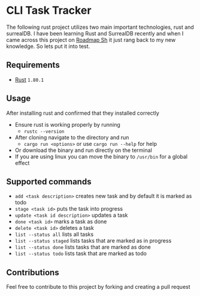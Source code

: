 # CLI Task Tracker

The following rust project utilizes two main important
technologies, rust and surrealDB. I have been learning
Rust and SurrealDB recently and when I came across
this project on [Roadmap Sh](https://roadmap.sh) it just
rang back to my new knowledge. So lets put it into test.

## Requirements

- [Rust](https://rustup.rs) `1.80.1`

## Usage

After installing rust and confirmed that they
installed correctly

- Ensure rust is working properly by running
  - `rustc --version`
- After cloning navigate to the directory and run
  - `cargo run <options>` or use `cargo run --help` for help
- Or download the binary and run directly on the terminal
- If you are using linux you can move the binary to `/usr/bin`
  for a global effect

## Supported commands

- `add <task description>` creates new task and by default it is marked as todo
- `stage <task id>` puts the task into progress
- `update <task id description>` updates a task
- `done <task id>` marks a task as done
- `delete <task id>` deletes a task
- `list --status all` lists all tasks
- `list --status staged` lists tasks that are marked as in progress
- `list --status done` lists tasks that are marked as done
- `list --status todo` lists task that are marked as todo

## Contributions

Feel free to contribute to this project by forking and creating a pull request
